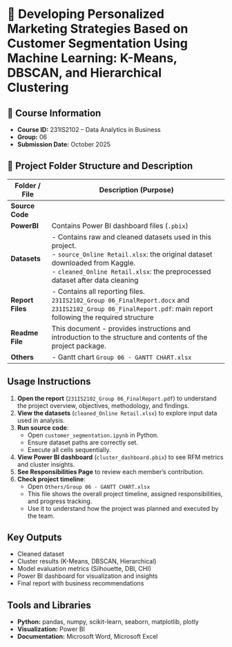 # 🎯 Developing Personalized Marketing Strategies Based on Customer Segmentation Using Machine Learning: K-Means, DBSCAN, and Hierarchical Clustering

## 🏫 Course Information
- **Course ID:** 231IS2102 – Data Analytics in Business   
- **Group:** 06    
- **Submission Date:** October 2025

## 📂 Project Folder Structure and Description

| **Folder / File** | **Description (Purpose)** |
|--------------------|----------------------------|
| **Source Code** | |
| **PowerBI** | Contains Power BI dashboard files (`.pbix`)|
| **Datasets** | - Contains raw and cleaned datasets used in this project.<br>- `source_Online Retail.xlsx`: the original dataset downloaded from Kaggle. <br> - `cleaned_Online Retail.xlsx`: the preprocessed dataset after data cleaning|
| **Report Files** |- Contains all reporting files. <br> `231IS2102_Group 06_FinalReport.docx` and `231IS2102_Group 06_FinalReport.pdf`: main report following the required structure|
| **Readme File** | This document - provides instructions and introduction to the structure and contents of the project package. |
| **Others** | - Gantt chart `Group 06 - GANTT CHART.xlsx`


## Usage Instructions
1. **Open the report** (`231IS2102_Group 06_FinalReport.pdf`) to understand the project overview, objectives, methodology, and findings.  
2. **View the datasets** (`cleaned_Online Retail.xlsx`) to explore input data used in analysis.  
3. **Run source code**:  
   - Open `customer_segmentation.ipynb` in Python.  
   - Ensure dataset paths are correctly set.  
   - Execute all cells sequentially.  
4. **View Power BI dashboard** (`cluster_dashboard.pbix`) to see RFM metrics and cluster insights.  
5. **See Responsibilities Page** to review each member’s contribution.
6. **Check project timeline**:  
   - Open `Others/Group 06 - GANTT CHART.xlsx`  
   - This file shows the overall project timeline, assigned responsibilities, and progress tracking.  
   - Use it to understand how the project was planned and executed by the team.
   
## Key Outputs
- Cleaned dataset  
- Cluster results (K-Means, DBSCAN, Hierarchical)  
- Model evaluation metrics (Silhouette, DBI, CHI)  
- Power BI dashboard for visualization and insights  
- Final report with business recommendations  


## Tools and Libraries
- **Python:** pandas, numpy, scikit-learn, seaborn, matplotlib, plotly  
- **Visualization:** Power BI
- **Documentation:** Microsoft Word, Microsoft Excel

